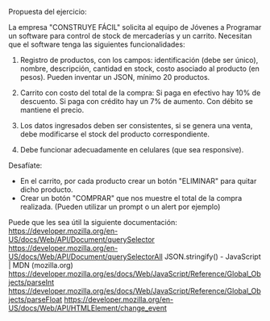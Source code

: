Propuesta del ejercicio:

La empresa "CONSTRUYE FÁCIL" solicita al equipo de Jóvenes a Programar un software para control de stock de mercaderías y un carrito. Necesitan que el software tenga las siguientes funcionalidades:

1) Registro de productos, con los campos: identificación (debe ser único), nombre, descripción, cantidad en stock, costo asociado al producto (en pesos). Pueden inventar un JSON, mínimo 20 productos.

2) Carrito con costo del total de la compra: Si paga en efectivo hay 10% de descuento. Si paga con crédito hay un 7% de aumento. Con débito se mantiene el precio.

3) Los datos ingresados deben ser consistentes, si se genera una venta, debe modificarse el stock del producto correspondiente.

4) Debe funcionar adecuadamente en celulares (que sea responsive).

Desafíate:
- En el carrito, por cada producto crear un botón "ELIMINAR" para quitar dicho producto.
- Crear un botón "COMPRAR" que nos muestre el total de la compra realizada. (Pueden utilizar un prompt o un alert por ejemplo)

Puede que les sea útil la siguiente documentación:
https://developer.mozilla.org/en-US/docs/Web/API/Document/querySelector
https://developer.mozilla.org/en-US/docs/Web/API/Document/querySelectorAll
JSON.stringify() - JavaScript | MDN (mozilla.org)
https://developer.mozilla.org/es/docs/Web/JavaScript/Reference/Global_Objects/parseInt
https://developer.mozilla.org/es/docs/Web/JavaScript/Reference/Global_Objects/parseFloat
https://developer.mozilla.org/en-US/docs/Web/API/HTMLElement/change_event

